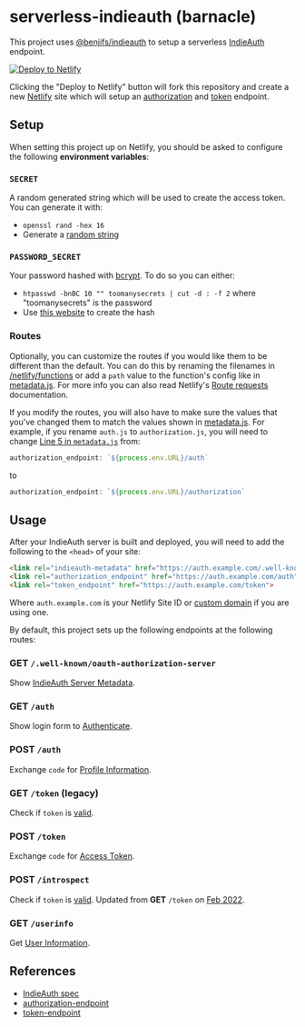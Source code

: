 # serverless-indieauth (barnacle)

This project uses [@benjifs/indieauth](https://github.com/benjifs/indieauth) to
setup a serverless [IndieAuth](https://indieauth.net/) endpoint.

[![Deploy to Netlify](https://www.netlify.com/img/deploy/button.svg)](https://app.netlify.com/start/deploy?repository=https://github.com/benjifs/serverless-indieauth)

Clicking the "Deploy to Netlify" button will fork this repository and create a new
[Netlify](https://www.netlify.com/) site which will setup an [authorization](https://indieweb.org/authorization-endpoint)
and [token](https://indieweb.org/token-endpoint) endpoint.

## Setup

When setting this project up on Netlify, you should be asked to configure the following
**environment variables**:

### `SECRET`
A random generated string which will be used to create the access token. You can
generate it with:
- `openssl rand -hex 16`
- Generate a [random string](https://generate-random.org/string-generator)

### `PASSWORD_SECRET`
Your password hashed with [bcrypt](https://en.wikipedia.org/wiki/Bcrypt). To do so
you can either:
- `htpasswd -bnBC 10 "" toomanysecrets | cut -d : -f 2` where "toomanysecrets" is the password
- Use [this website](https://www.bcrypt.io/) to create the hash

### Routes
Optionally, you can customize the routes if you would like them to be different
than the default. You can do this by renaming the filenames in [/netlify/functions](/netlify/functions)
or add a `path` value to the function's config like in [metadata.js](/netlify/functions/metadata.js).
For more info you can also read Netlify's [Route requests](https://docs.netlify.com/build/functions/get-started/?data-tab=TypeScript#route-requests) documentation.

If you modify the routes, you will also have to make sure the values that you've
changed them to match the values shown in [metadata.js](/netlify/functions/metadata.js).
For example, if you rename `auth.js` to `authorization.js`, you will need to change
[Line 5 in `metadata.js`](https://github.com/benjifs/serverless-indieauth/blob/d74bb3a2efa675f5d0678fcc63fa9f66a847c5ce/netlify/functions/metadata.js#L5) from:

```js
authorization_endpoint: `${process.env.URL}/auth`
```

to

```js
authorization_endpoint: `${process.env.URL}/authorization`
```

## Usage

After your IndieAuth server is built and deployed, you will need to add the following
to the `<head>` of your site:

```html
<link rel="indieauth-metadata" href="https://auth.example.com/.well-known/oauth-authorization-server">
<link rel="authorization_endpoint" href="https://auth.example.com/auth">
<link rel="token_endpoint" href="https://auth.example.com/token">
```

Where `auth.example.com` is your Netlify Site ID or [custom domain](https://docs.netlify.com/manage/domains/get-started-with-domains/) if you are using
one.

By default, this project sets up the following endpoints at the following routes:

### **GET** `/.well-known/oauth-authorization-server`
Show [IndieAuth Server Metadata](https://indieauth.spec.indieweb.org/#indieauth-server-metadata).

### **GET** `/auth`
Show login form to [Authenticate](https://indieauth.spec.indieweb.org/#authorization-request).

### **POST** `/auth`
Exchange `code` for [Profile Information](https://indieauth.spec.indieweb.org/#profile-information).

### **GET** `/token` (legacy)
Check if `token` is [valid](https://indieauth.spec.indieweb.org/#access-token-verification-response).

### **POST** `/token`
Exchange `code` for [Access Token](https://indieauth.spec.indieweb.org/#access-token-response).

### **POST** `/introspect`
Check if `token` is [valid](https://indieauth.spec.indieweb.org/#access-token-verification-response).
Updated from **GET** `/token` on [Feb 2022](https://indieauth.spec.indieweb.org/#changes-from-26-november-2020-to-12-february-2022).

### **GET** `/userinfo`
Get [User Information](https://indieauth.spec.indieweb.org/#user-information).

## References
* [IndieAuth spec](https://indieauth.spec.indieweb.org/)
* [authorization-endpoint](https://indieweb.org/authorization-endpoint)
* [token-endpoint](https://indieweb.org/token-endpoint)

